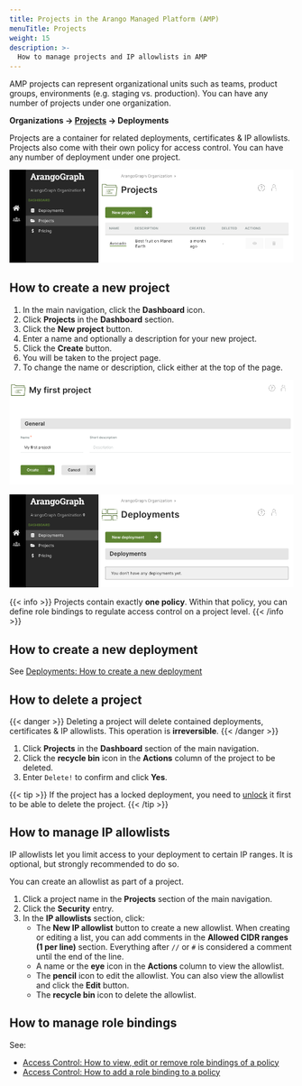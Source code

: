 ```yaml
---
title: Projects in the Arango Managed Platform (AMP)
menuTitle: Projects
weight: 15
description: >-
  How to manage projects and IP allowlists in AMP
---
```

AMP projects can represent organizational units such as teams,
product groups, environments (e.g. staging vs. production). You can have any
number of projects under one organization.

**Organizations → <u>Projects</u> → Deployments**

Projects are a container for related deployments, certificates & IP allowlists.
Projects also come with their own policy for access control. You can have any
number of deployment under one project.

![ArangoGraph Projects Overview](../images/arangograph-projects-overview.png)

## How to create a new project

1. In the main navigation, click the __Dashboard__ icon.
2. Click __Projects__ in the __Dashboard__ section.
3. Click the __New project__ button.
4. Enter a name and optionally a description for your new project.
5. Click the __Create__ button.
6. You will be taken to the project page.
7. To change the name or description, click either at the top of the page.

![ArangoGraph New Project](../images/arangograph-new-project.png)

![ArangoGraph Project Summary](../images/arangograph-project.png)

{{< info >}}
Projects contain exactly **one policy**. Within that policy, you can define
role bindings to regulate access control on a project level.
{{< /info >}}

## How to create a new deployment

See [Deployments: How to create a new deployment](deployments/_index.md#how-to-create-a-new-deployment)

## How to delete a project

{{< danger >}}
Deleting a project will delete contained deployments, certificates & IP allowlists.
This operation is **irreversible**.
{{< /danger >}}

1. Click __Projects__ in the __Dashboard__ section of the main navigation.
2. Click the __recycle bin__ icon in the __Actions__ column of the project to be deleted.
3. Enter `Delete!` to confirm and click __Yes__.

{{< tip >}}
If the project has a locked deployment, you need to [unlock](security-and-access-control/_index.md#locked-resources)
it first to be able to delete the project.
{{< /tip >}}

## How to manage IP allowlists

IP allowlists let you limit access to your deployment to certain IP ranges.
It is optional, but strongly recommended to do so.

You can create an allowlist as part of a project.

1. Click a project name in the __Projects__ section of the main navigation.
2. Click the __Security__ entry.
3. In the __IP allowlists__ section, click:
   - The __New IP allowlist__ button to create a new allowlist.
     When creating or editing a list, you can add comments
     in the __Allowed CIDR ranges (1 per line)__ section. 
     Everything after `//` or `#` is considered a comment until the end of the line.
   - A name or the __eye__ icon in the __Actions__ column to view the allowlist.
   - The __pencil__ icon to edit the allowlist.
     You can also view the allowlist and click the __Edit__ button.
   - The __recycle bin__ icon to delete the allowlist.

## How to manage role bindings

See:
- [Access Control: How to view, edit or remove role bindings of a policy](security-and-access-control/_index.md#how-to-view-edit-or-remove-role-bindings-of-a-policy)
- [Access Control: How to add a role binding to a policy](security-and-access-control/_index.md#how-to-add-a-role-binding-to-a-policy)
